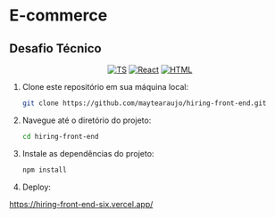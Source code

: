 # E-commerce
## Desafio Técnico

<div align="center">

  [![TS](https://img.shields.io/badge/Feito%20com-Javacript-F6D8C6)](#) 
  [![React](https://img.shields.io/badge/Feito%20com-React-F6D8C6)](#) 
  [![HTML](https://img.shields.io/badge/Feito%20com-HTML-F6D8C6)](#) 
  
  
</div>

1. Clone este repositório em sua máquina local:

     ```bash
     git clone https://github.com/maytearaujo/hiring-front-end.git
     ```
2. Navegue até o diretório do projeto:

    ```bash
    cd hiring-front-end
    ```
3. Instale as dependências do projeto:
   
    ```bash
    npm install

4. Deploy:
  
  https://hiring-front-end-six.vercel.app/